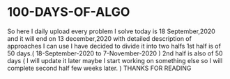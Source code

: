 # 100-DAYS-OF-ALGO
So here I daily upload every problem I solve today is 18 September,2020 and it will end on 13 december,2020 with detailed description of approaches I can use I have decided to divide it into two halfs 1st half is of 50 days.( 18-September-2020 to 7-November-2020 ) 2nd half is also of 50 days ( I will update it later maybe I start working on something else so I will complete second half few weeks later. )  THANKS FOR READING
